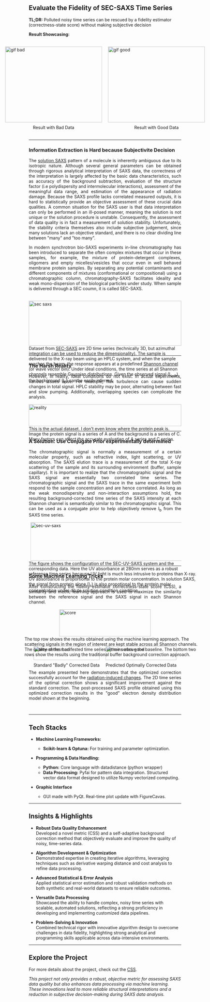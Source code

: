 ## Evaluate the Fidelity of SEC-SAXS Time Series  

**TL;DR:** Polluted noisy time series can be rescued by a fidelity estimator (correctness-state score) without making subjective decision

**Result Showcasing:**
<div style="display: flex; justify-content: center; gap: 20px; margin: 2rem 0;">
  <figure style="margin: 0;">
    <img src="/images/denss_bad.webp" alt="gif bad" style="width: 320px; height: 250px; object-fit: cover; object-position: center  50% 50%;">
    <figcaption style="text-align: center; margin-top: 0.5rem;">Result with Bad Data</figcaption>
  </figure>
  <figure style="margin: 0;">
    <img src="/images/denss_good.gif" alt="gif good" style="width: 320px; height: 250px; object-fit: cover; object-position: 50% 30%;">
    <figcaption style="text-align: center; margin-top: 0.5rem;">Result with Good Data</figcaption>
  </figure>
</div>

---

### Information Extraction is Hard because Subjectivite Decision
<div style="text-align: justify;">
  The <a class="inline-link" href="https://en.wikipedia.org/wiki/Biological_small-angle_scattering">solution SAXS</a> pattern of a molecule is inherently ambiguous due
  to its isotropic nature. Although several general parameters can be obtained through rigorous analytical
  interpretation of SAXS data, the correctness of the interpretation is largely affected by the basic data characteristics, such as accuracy of the background subtraction,
  evaluation of the structure factor (i.e polydispersity and intermolecular interactions),
  assessment of the meaningful data range, and estimation of the appearance of radiation
  damage. Because the SAXS profile lacks correlated measured outputs, it is
  hard to statistically provide an objective assessment of these crucial data qualities. A common
  situation for the SAXS user is that data interpretation can only be performed in an ill-posed
  manner, meaning the solution is not unique or the solution procedure is unstable. Consequently, the
  assessment of data quality is in fact a measurement of solution stability. Unfortunately, the stability criteria themselves also include subjective judgement, since many solutions lack an objective standard, and there is no clear dividing line between "many" and "too many".

  In modern synchrotron bio-SAXS experiments in-line chromatography has been introduced
to separate the often complex mixtures that occur in these samples, for example, the mixture
of protein-detergent complexes, oligomers and empty micelles/vesicles that occur even in
well behaved membrane protein samples. By separating any potential contaminants and
different components of mixtures (conformational or compositional) using a chromatographic
column, chromatography-SAXS facilitates ideality and weak mono-dispersion of the
biological particles under study. When sample is delivered through a SEC coumn, it is called SEC-SAXS.
</div>

<div style="display: flex; justify-content: center; gap: 20px; margin: 2rem 0;">
  <figure style="margin: 0;">
    <img src="/images/sec_saxs.png" alt="sec saxs" style="width: 100%; object-fit: cover; object-position: center  50% 50%;">
    <figcaption>
      Dataset from <a class="inline-link" href="https://pmc.ncbi.nlm.nih.gov/articles/PMC6276278/">SEC-SAXS</a> are 2D time series (technically 3D, but azimuthal integration can be used to reduce the dimensionality). The sample is delivered to the X-ray beam using an HPLC system, and when the sample reaches the beam, the response appears at a predefined <a class="inline-link" href="https://pmc.ncbi.nlm.nih.gov/articles/PMC4420545/">Shannon channel</a> (or wave vector bin). Under ideal conditions, the time series at all Shannon channels resemble Gaussian distributions. Given the observed signal (I<sub>s+b</sub>), the background (I<sub>b</sub>) can be easily inferred.
    </figcaption>
  </figure>
</div>

---

### The Harsh Reality 
<div style="text-align: justify;">
However, in reality, ideal conditions do not exist. In actual experiments, various issues arise. For example, flux turbulence can cause sudden changes in total signal. HPLC stability may be poor, alternating between fast and slow pumping. Additionally, overlapping species can complicate the analysis.
</div>
<div style="display: flex; justify-content: center; gap: 20px; margin: 1rem 0;">
  <figure style="margin: 0;">
    <img src="/images/sec_saxs_reality.webp" alt="reality" style="width: 100%; object-fit: cover; object-position: center  50% 50%;">
    <figcaption>
      This is the actual dataset. I don't even know where the protein peak is. Image the protein signal is a series of A and the background is a series of C. Many factors can affect the accurate evaluation of A series and C series.
    </figcaption>
  </figure>
</div>

---

### A Solution: Use Conjugate Prior experimentally determined
<div style="text-align: justify;">
 The chromatographic signal is normally a measurement of a certain molecular property, such as refractive index, light scattering, or UV absorption. The SAXS elution trace is a measurement of the total X-ray scattering of the sample and its surrounding environment (buffer, sample capillary). It is important to realize that the chromatographic signal and the SAXS signal are essentially two correlated time series. The chromatographic signal and the SAXS trace in the same experiment both respond to the sample concentration and are hence correlated. As long as the weak monodispersity and non-interaction assumptions hold, the resulting background-corrected time series of the SAXS intensity at each Shannon channel is semantically similar to the chromatographic signal. This can be used as a conjugate prior to help objectively remove I<sub>b</sub> from the SAXS time series. 
</div>

<div style="display: flex; justify-content: center; gap: 20px; margin: 1rem 0; width: 110%;">
  <figure style="margin: 0;">
      <img src="/images/sec_uv_saxs.png" alt="sec-uv-saxs" style="width: 100%; height: auto; object-fit: cover; clip-path: inset(0% 10% 0% 0%); transform: translateX(1%); /* Shift left to center the visible portion */">
    <figcaption>
      The figure shows the configuration of the SEC-UV-SAXS system and the corresponding data. Here the UV absorbance at 280nm serves as a robust reference time series because UV light is much less intrusive to proteins than X-ray. UV absorbance is proportional to the protein molar concentration. In solution SAXS, the signal from protein alone (I<sub>s</sub>) is also propotional to the protein molar concentration under dilute solution condition condition.
    </figcaption>
  </figure>
</div>

---

### Some Machine Learning Tricks
<div style="text-align: justify;">
After constructing the fidelity estimator correctness-state score (CSS), a similarity and metric learning approach is used to maximize the similarity between the reference signal and the SAXS signal in each Shannon channel.
</div>

<div style="display: flex; justify-content: center; gap: 20px; margin: 1rem 0;">
  <figure style="margin: 0; width: 60%;">
      <img src="/images/score_shannon.webp?raw=true" alt="score" style="width: 100%; height: auto; object-fit: cover;">
    <figcaption style="width: 190%; transform: translateX(-20%);">
      The top row shows the results obtained using the machine learning approach. The scattering signals in the region of interest are kept stable across all Shannon channels. The quality of the manifested time series remains above the baseline. The bottom two rows show the results using the traditional buffer background correction approach.     
    </figcaption>
  </figure>
</div>

<div style="display: flex; justify-content: center; gap: 20px; margin: 2rem 0;">
  <figure style="margin: 0;">
    <img src="/images/tim_original.png" alt="time series bad" style="width: 100%; height: auto; object-fit: cover;">
    <figcaption style="text-align: center; margin-top: 0.5rem;">Standard "Badly" Corrected Data</figcaption>
  </figure>
  <figure style="margin: 0;">
    <img src="/images/tim_corrected.png" alt="time series good" style="width: 100%; height: auto; object-fit: cover;">
    <figcaption style="text-align: center; margin-top: 0.5rem;">Predicted Optimally Corrected Data</figcaption>
  </figure>
</div>

<div style="text-align: justify;">
The example presented here demonstrates that the optimized correction successfully account for the
<a class="inline-link" href="https://journals.iucr.org/d/issues/2010/04/00/ba5150/index.html">
radiation-induced changes</a>. The 2D time series of the optimal correction shows a significant improvement
against the standard correction. The post-processed SAXS profile obtained using
this optimized correction results in the "good" electron density distribution model shown at the beginning.
</div>

&nbsp;

---

## Tech Stacks

- **Machine Learning Frameworks:**  
  - **Scikit-learn & Optuna:** For training and parameter optimization.
  
- **Programming & Data Handling:**  
  - **Python:** Core language with datadistance (python wrapper)
  - **Data Processing:** Pyfai for pattern data integration. Structured vector data format designed to utilize Numpy vectorized computing. 

- **Graphic Interface**  
  - GUI made with PyQt. Real-time plot update with FigureCavas.
  

---

## Insights & Highlights

- **Robust Data Quality Enhancement**  
  Developed a novel metric (CSS) and a self-adaptive background correction method that objectively evaluate and improve the quality of noisy, time-series data.

- **Algorithm Development & Optimization**  
  Demonstrated expertise in creating iterative algorithms, leveraging techniques such as derivative warping distance and cost analysis to refine data processing.

- **Advanced Statistical & Error Analysis**  
  Applied statistical error estimation and robust validation methods on both synthetic and real-world datasets to ensure reliable outcomes.

- **Versatile Data Processing**  
  Showcased the ability to handle complex, noisy time series with scalable, automated solutions, reflecting a strong proficiency in developing and implementing customized data pipelines.

- **Problem-Solving & Innovation**  
  Combined technical rigor with innovative algorithm design to overcome challenges in data fidelity, highlighting strong analytical and programming skills applicable across data-intensive environments.


---


## Explore the Project

For more details about the project, check out the <a class="inline-link" href="https://github.com/PearsonCUI/CSSGUI">CSS</a>.

*This project not only provides a robust, objective metric for assessing SAXS data quality but also enhances data processing via machine learning. These innovations lead to more reliable structural interpretations and a reduction in subjective decision-making during SAXS data analysis.*



